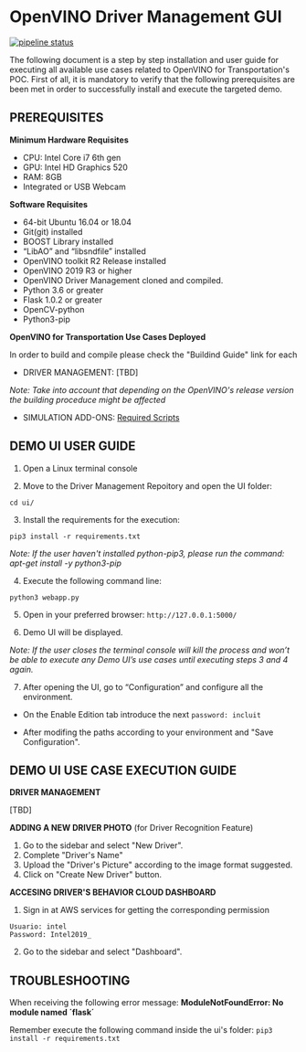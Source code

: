 # OpenVINO Driver Management GUI

[![pipeline status](https://gitlab.com/openvinogui/openvino-gui/badges/master/pipeline.svg)](https://gitlab.com/openvinogui/openvino-gui/commits/master)

The following document is a step by step installation and user guide for executing all available use cases related to OpenVINO for Transportation's POC.
First of all, it is mandatory to verify that the following prerequisites are been met in order to successfully install and execute the targeted demo.

## PREREQUISITES

**Minimum Hardware Requisites**


* CPU: Intel Core i7 6th gen
* GPU: Intel HD Graphics 520
* RAM: 8GB
* Integrated or USB Webcam



**Software Requisites**


* 64-bit Ubuntu 16.04 or 18.04
* Git(git) installed
* BOOST Library installed
* “LibAO” and “libsndfile” installed
* OpenVINO toolkit R2 Release installed
* OpenVINO 2019 R3 or higher
* OpenVINO Driver Management cloned and compiled.
* Python 3.6 or greater
* Flask 1.0.2 or greater
* OpenCV-python
* Python3-pip


**OpenVINO for Transportation Use Cases Deployed**

In order to build and compile please check the "Buildind Guide" link for each
 
* DRIVER MANAGEMENT: [TBD]


*Note: Take into account that depending on the OpenVINO's release version the building proceduce might be affected*

* SIMULATION ADD-ONS: [Required Scripts](https://gitlab.com/openvinogui/driver-behaviour-integration/-/wikis/Ros-2-installation) 


## DEMO UI USER GUIDE


1. Open a Linux terminal console

2. Move to the Driver Management Repoitory and open the UI folder:

```
cd ui/
```

3. Install the requirements for the execution:

```
pip3 install -r requirements.txt
```

*Note: If the user haven't installed python-pip3, please run the command: apt-get install -y python3-pip*

4. Execute the following command line:

```
python3 webapp.py
```

5. Open in your preferred browser: `http://127.0.0.1:5000/`


6. Demo UI will be displayed.


*Note: If the user closes the terminal console will kill the process and won’t be able to execute any Demo UI’s use cases until executing steps 3 and 4 again.*


7. After opening the UI, go to “Configuration” and configure all the environment.

* On the Enable Edition tab introduce the next `password: incluit`

* After modifing the paths according to your environment and "Save Configuration".


## DEMO UI USE CASE EXECUTION GUIDE


**DRIVER MANAGEMENT**

[TBD]

**ADDING A NEW DRIVER PHOTO** (for Driver Recognition Feature)

1. Go to the sidebar and select "New Driver".
2. Complete "Driver's Name"
3. Upload the "Driver's Picture" according to the image format suggested.
4. Click on "Create New Driver" button.

**ACCESING DRIVER'S BEHAVIOR CLOUD DASHBOARD**

1. Sign in at AWS services for getting the corresponding permission

```
Usuario: intel
Password: Intel2019_
```

2. Go to the sidebar and select "Dashboard".


## TROUBLESHOOTING

When receiving the following error message: **ModuleNotFoundError: No module named ´flask´**

Remember execute the following command inside the ui's folder: `pip3 install -r requirements.txt`